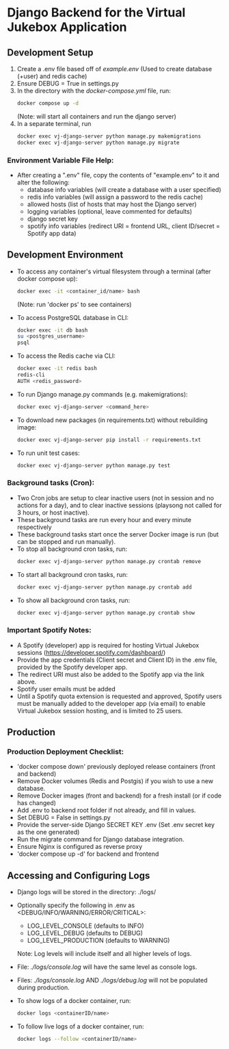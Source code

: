 # Django Backend for the Virtual Jukebox Application

## Development Setup
1. Create a .env file based off of <i>example.env</i> (Used to create database (+user) and redis cache)
2. Ensure DEBUG = True in settings.py
3. In the directory with the <i>docker-compose.yml</i> file, run:
    ```sh
    docker compose up -d
    ```
    (Note: will start all containers and run the django server)
4. In a separate terminal, run 
   ```sh
   docker exec vj-django-server python manage.py makemigrations
   docker exec vj-django-server python manage.py migrate
   ```
### Environment Variable File Help: 
  - After creating a ".env" file, copy the contents of "example.env" to it and alter the following:
    - database info variables (will create a database with a user specified)
    - redis info variables (will assign a password to the redis cache)
    - allowed hosts (list of hosts that may host the Django server)
    - logging variables (optional, leave commented for defaults)
    - django secret key
    - spotify info variables (redirect URI = frontend URL, client ID/secret = Spotify app data)
## Development Environment
- To access any container's virtual filesystem through a terminal (after docker compose up):
    ```sh
    docker exec -it <container_id/name> bash
    ```
    (Note: run 'docker ps' to see containers)

- To access PostgreSQL database in CLI:
    ```sh
    docker exec -it db bash    
    su <postgres_username>
    psql
    ```
- To access the Redis cache via CLI:
    ```sh
    docker exec -it redis bash
    redis-cli 
    AUTH <redis_password>
    ```
- To run Django manage.py commands (e.g. makemigrations):
    ```sh
    docker exec vj-django-server <command_here>
    ```

- To download new packages (in requirements.txt) without rebuilding image:
    ```sh
    docker exec vj-django-server pip install -r requirements.txt
    ```

- To run unit test cases:
    ```sh
    docker exec vj-django-server python manage.py test
    ```

### Background tasks (Cron):
- Two Cron jobs are setup to clear inactive users (not in session and no actions for a day), and to clear inactive sessions (playsong not called for 3 hours, or host inactive).
- These background tasks are run every hour and every minute respectively
- These background tasks start once the server Docker image is run (but can be stopped and run manually).
- To stop all background cron tasks, run:
    ```sh
    docker exec vj-django-server python manage.py crontab remove
    ```
- To start all background cron tasks, run:
    ```sh
    docker exec vj-django-server python manage.py crontab add
    ```
- To show all background cron tasks, run:
    ```sh
    docker exec vj-django-server python manage.py crontab show
    ```

### Important Spotify Notes:
  - A Spotify (developer) app is required for hosting Virtual Jukebox sessions (https://developer.spotify.com/dashboard/)
  - Provide the app credentials (Client secret and Client ID) in the .env file, provided by the Spotify developer app.
  - The redirect URI must also be added to the Spotify app via the link above.
  - Spotify user emails must be added 
  - Until a Spotify quota extension is requested and approved, Spotify users must be manually added to the developer app (via email) to enable Virtual Jukebox session hosting, and is limited to 25 users. 

## Production
### Production Deployment Checklist:
  - 'docker compose down' previously deployed release containers (front and backend)
  - Remove Docker volumes (Redis and Postgis) if you wish to use a new database.
  - Remove Docker images (front and backend) for a fresh install (or if code has changed)
  - Add .env to backend root folder if not already, and fill in values.
  - Set DEBUG = False in settings.py
  - Provide the server-side Django SECRET KEY .env (Set .env secret key as the one generated)
  - Run the migrate command for Django database integration. 
  - Ensure Nginx is configured as reverse proxy
  - 'docker compose up -d' for backend and frontend

## Accessing and Configuring Logs
- Django logs will be stored in the directory: ./logs/
- Optionally specify the following in .env as <DEBUG/INFO/WARNING/ERROR/CRITICAL>:
  
  - LOG_LEVEL_CONSOLE (defaults to INFO)
  - LOG_LEVEL_DEBUG (defaults to DEBUG)
  - LOG_LEVEL_PRODUCTION (defaults to WARNING)
  
  Note: Log levels will include itself and all higher levels of logs.
- File: <i>./logs/console.log</i> will have the same level as console logs.
- Files: <i>./logs/console.log</i> AND <i>./logs/debug.log</i> will not be populated during production.
- To show logs of a docker container, run: 
    ```sh
    docker logs <containerID/name>
    ```
- To follow live logs of a docker container, run: 
    ```sh
    docker logs --follow <containerID/name>
    ```